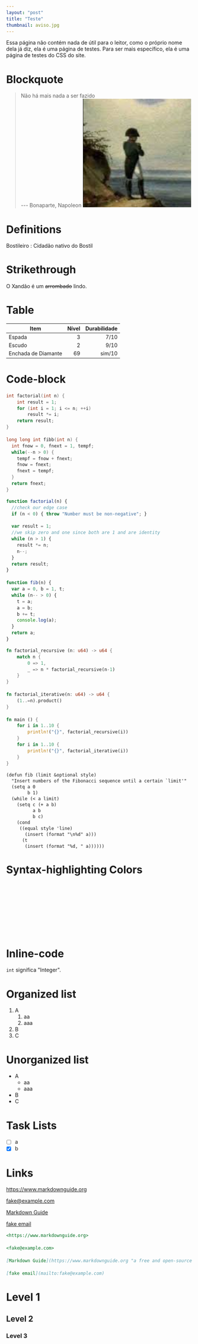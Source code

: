 ```yaml
---
layout: "post"
title: "Teste"
thumbnail: aviso.jpg
---
```


Essa página não contém nada de útil para o leitor, como o próprio nome
dela já diz, ela é uma página de testes. Para ser mais específico, ela é
uma página de testes do CSS do site.


# Blockquote

> Não há mais nada a ser fazido  
> --- Bonaparte, Napoleon
> ![napoleon](/assets/img/napoleon.png)

# Definitions

Bostileiro
: Cidadão nativo do Bostil

# Strikethrough

O Xandão é um ~~arrombado~~ lindo.

# Table

| Item                | Nível | Durabilidade |
| ---                 | ---:  | ---:         |
| Espada              | 3     | 7/10         |
| Escudo              | 2     | 9/10         |
| Enchada de Diamante | 69    | sim/10       |


# Code-block

```c
int factorial(int n) {
    int result = 1;
    for (int i = 1; i <= n; ++i)
        result *= i;
    return result;
}

long long int fibb(int n) {
  int fnow = 0, fnext = 1, tempf;
  while(--n > 0) {
    tempf = fnow + fnext;
    fnow = fnext;
    fnext = tempf;
  }
  return fnext;
}
```  

```javascript
function factorial(n) {
  //check our edge case
  if (n < 0) { throw "Number must be non-negative"; }

  var result = 1;
  //we skip zero and one since both are 1 and are identity
  while (n > 1) {
    result *= n;
    n--;
  }
  return result;
}

function fib(n) {
  var a = 0, b = 1, t;
  while (n-- > 0) {
    t = a;
    a = b;
    b += t;
    console.log(a);
  }
  return a;
}
```  

```rust
fn factorial_recursive (n: u64) -> u64 {
    match n {
        0 => 1,
        _ => n * factorial_recursive(n-1)
    }
}

fn factorial_iterative(n: u64) -> u64 {
    (1..=n).product()
}

fn main () {
    for i in 1..10 {
        println!("{}", factorial_recursive(i))
    }
    for i in 1..10 {
        println!("{}", factorial_iterative(i))
    }
}
```

```elisp
(defun fib (limit &optional style)
  "Insert numbers of the Fibonacci sequence until a certain `limit'"
  (setq a 0
        b 1)
  (while (< a limit)
    (setq c (+ a b)
          a b
          b c)
    (cond
     ((equal style 'line)
       (insert (format "\n%d" a)))
      (t
       (insert (format "%d, " a))))))
```

# Syntax-highlighting Colors
<center>
<span style="display: inline-block; width: 64px; height: 64px; background-color: var(--red)"></span>
<span style="display: inline-block; width: 64px; height: 64px; background-color: var(--green)"></span>
<span style="display: inline-block; width: 64px; height: 64px; background-color: var(--blue)"></span>
<span style="display: inline-block; width: 64px; height: 64px; background-color: var(--yellow)"></span>
<span style="display: inline-block; width: 64px; height: 64px; background-color: var(--orange)"></span>
<span style="display: inline-block; width: 64px; height: 64px; background-color: var(--cyan)"></span>
<span style="display: inline-block; width: 64px; height: 64px; background-color: var(--magenta)"></span>
<span style="display: inline-block; width: 64px; height: 64px; background-color: var(--white)"></span>
<span style="display: inline-block; width: 64px; height: 64px; background-color: var(--grey)"></span>
<span style="display: inline-block; width: 64px; height: 64px; background-color: var(--black)"></span>
</center>

# Inline-code

`int` significa \"Integer\".

# Organized list

1.  A
    1.  aa
    2.  aaa
2.  B
3.  C

# Unorganized list

- A
  - aa
  - aaa
- B
- C

# Task Lists

- [ ] a
- [x] b

# Links

<https://www.markdownguide.org>

<fake@example.com>

[Markdown Guide](https://www.markdownguide.org "a free and open-source reference guide that explains how to use Markdown")

[fake email](mailto:fake@example.com)

```md
<https://www.markdownguide.org>

<fake@example.com>

[Markdown Guide](https://www.markdownguide.org "a free and open-source reference guide that explains how to use Markdown")

[fake email](mailto:fake@example.com)

```

# Level 1

## Level 2

### Level 3
